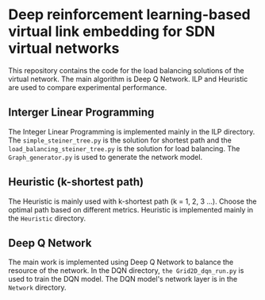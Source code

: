 # Deep reinforcement learning-based virtual link embedding for SDN virtual networks

This repository contains the code for the load balancing solutions of the virtual network. The main algorithm is Deep Q Network. ILP and Heuristic are used to compare experimental performance.

## Interger Linear Programming
The Integer Linear Programming is implemented mainly in the ILP directory. The `simple_steiner_tree.py` is the solution for shortest path and the `load_balancing_steiner_tree.py` is the solution for load balancing. The `Graph_generator.py` is used to generate the network model. 

## Heuristic (k-shortest path)
The Heuristic is mainly used with k-shortest path (k = 1, 2, 3 ...). Choose the optimal path based on different metrics. Heuristic is implemented mainly in the `Heuristic` directory.

## Deep Q Network
The main work is implemented using Deep Q Network to balance the resource of the network. In the DQN directory, `the Grid2D_dqn_run.py` is used to train the DQN model. The DQN model's  network layer is in the `Network` directory.
